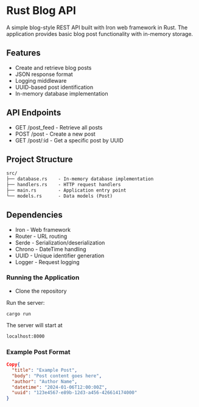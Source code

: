# Rust Blog API
A simple blog-style REST API built with Iron web framework in Rust. The application provides basic blog post functionality with in-memory storage.
## Features
- Create and retrieve blog posts
- JSON response format
- Logging middleware
- UUID-based post identification
- In-memory database implementation

## API Endpoints
- GET /post_feed - Retrieve all posts
- POST /post - Create a new post
- GET /post/:id - Get a specific post by UUID

## Project Structure
```txt
src/
├── database.rs    - In-memory database implementation
├── handlers.rs    - HTTP request handlers
├── main.rs        - Application entry point
└── models.rs      - Data models (Post)
```
## Dependencies
- Iron - Web framework
- Router - URL routing
- Serde - Serialization/deserialization
- Chrono - DateTime handling
- UUID - Unique identifier generation
- Logger - Request logging

### Running the Application
- Clone the repository

Run the server:
```cargo
cargo run
```
The server will start at 
```txt
localhost:8000
```
### Example Post Format
```json
Copy{
  "title": "Example Post",
  "body": "Post content goes here",
  "author": "Author Name",
  "datetime": "2024-01-06T12:00:00Z",
  "uuid": "123e4567-e89b-12d3-a456-426614174000"
}
```
